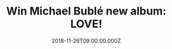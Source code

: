 ---
campaign-uuid: "c-beed7519-5540-4d9c-8448-1986fc118fe6"
type: "Competition"
category: "Music"
date: "2018-11-26T09:00:00.000Z"
end-date: "2018-12-26T23:59:00.000Z"
disable-form: false
is_promoted: false
has_entry_page: true
title: "Win Michael Bublé new album: LOVE!"
competition-description: "<p>Calling all Michael Bublé fans! Big news for YOU! We\
  \ are giving away the brand new album of the global superstar Michael Bublé: LOVE.\
  \ This is his first studio album in two years and we are sure you won’t want to\
  \ miss it. The Canadian singer-songwriter returned to the studio with a new perspective\
  \ on life and a renewed commitment to honouring the music he has always loved</p>\r\
  \n<p>Want it? Click below for a chance to win!</p>"
hero-header: "Win Michael Bublé new album: LOVE!"
terms-confirmation: "N/A"
banner-img: "https://assets.expresslyapp.com/asset-c3388fe2-71f6-4fce-a352-941ff44304ba.jpg"
logo-left-href: "aaa.nme.com"
logo-left-image: "https://assets.expresslyapp.com/asset-85de485e-cb7c-4640-8e3b-b52438f3826e.jpg"
logo-left-title: "NME AAA"
bg-image-hero: "https://assets.expresslyapp.com/asset-6250c66a-db52-49d9-bb6b-b7f18227c53c.jpg"
bg-image-first: "https://assets.expresslyapp.com/asset-4486a56e-aa36-4e96-ad96-a86d1a9410dd.jpg"
section1-content: "<p>This amazing album is co-produced by Bublé himsef. He brings\
  \ new love to several rich classics from the American Songbook. The album opens\
  \ with the idealistic and dreamy “When I Fall In Love.” It also includes a haunting\
  \ take on another Rogers & Hart standard, “My Funny Valentine.” Other standouts\
  \ are an ebullient “When You’re Smiling,” a swinging “Such A Night” as well as Bublé\
  ’s hand-picked favourites including “Unforgettable,” “Help Me Make It Through The\
  \ Night,” and “I Only Have Eyes For You.’’.</p>\r\n<p>Two standout tracks are Charlie\
  \ Puth’s swinging “Love You Anymore” and an achingly poignant “La Vie En Rose” –\
  a Bublé duet featuring singer Cecile McLorin Salvant. A touching Bublépenned original\
  \ ‘Forever Now” demonstrates his songwriting skills. The album closes with a show-stopping\
  \ version of “Where or When.”.</p>\r\n<p>Michael Bublé has sold over 60 million\
  \ records worldwide, performed hundreds of sold-out shows around the globe, and\
  \ won four Grammys and multiple Juno Awards during the course of his extraordinary\
  \ career. The Deluxe CD includes 2 bonus tracks and a 16 page booklet.”</p>\r\n\
  <p>Enter the form below for a chance to win this incredible album and get ready\
  \ to feel delighted by Michael Bublé lovely voice. Good luck!</p>"
entry-title: "Win Michael Bublé new album: LOVE!"
entry-content: "Enter the draw to win Michael Bublé new album: LOVE before 23:59 on\
  \ 26th of December 2018."
has-winner: false
prize-description: "Michael Bublé new album: LOVE"
special-conditions: "Multiple entries are allowed up to one every day.\r\nThis competition\
  \ is also available on: http://club.expressly.io/competitons/michael-buble-love-album"
---
